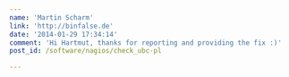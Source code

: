 ```yaml
---
name: 'Martin Scharm'
link: 'http://binfalse.de'
date: '2014-01-29 17:34:14'
comment: 'Hi Hartmut, thanks for reporting and providing the fix :)'
post_id: /software/nagios/check_ubc-pl

---
```



